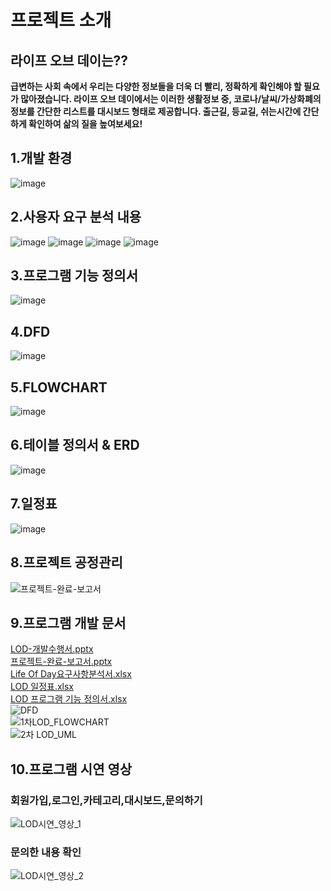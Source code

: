 # 프로젝트 소개

## 라이프 오브 데이는??

**급변하는 사회 속에서 우리는 다양한 정보들을 더욱 더 빨리, 정확하게
확인해야 할 필요가 많아졌습니다.
라이프 오브 데이에서는 이러한 생활정보 중, 코로나/날씨/가상화폐의
정보를 간단한 리스트를 대시보드 형태로 제공합니다.
출근길, 등교길, 쉬는시간에 간단하게 확인하여 삶의 질을 높여보세요!**

## 1.개발 환경
![image](https://user-images.githubusercontent.com/76659528/147882463-7316f28e-7798-44d8-9485-407269920c01.png)

## 2.사용자 요구 분석 내용
![image](https://user-images.githubusercontent.com/76659528/147882426-dce95646-011e-4a7b-bade-52d2f4ff7772.png)
![image](https://user-images.githubusercontent.com/76659528/147882439-3c553543-0f44-46c4-85a3-2dd940b5a390.png)
![image](https://user-images.githubusercontent.com/76659528/147882443-f352f700-36cd-4fae-a573-8803bf317cbe.png)
![image](https://user-images.githubusercontent.com/76659528/147882449-c8d4b31f-84a7-4f6d-b54b-332b4905df99.png)

## 3.프로그램 기능 정의서
![image](https://user-images.githubusercontent.com/76659528/147882481-beba1f85-7817-413a-9a0d-224ae8154995.png)

## 4.DFD
![image](https://user-images.githubusercontent.com/76659528/147882507-b8afaf34-5216-47ac-b01a-d26b7d275c83.png)

## 5.FLOWCHART
![image](https://user-images.githubusercontent.com/76659528/147882522-696df3cf-b1bd-4366-a31d-a93426204234.png)

## 6.테이블 정의서 & ERD
![image](https://user-images.githubusercontent.com/76659528/147882534-3c5b276e-393e-48fc-84c0-52fbeee68500.png)

## 7.일정표
![image](https://user-images.githubusercontent.com/76659528/147882550-0abb5867-b2a5-4e14-9c06-cf7959e44fad.png)

## 8.프로젝트 공정관리
![프로젝트-완료-보고서](https://user-images.githubusercontent.com/76659528/147882622-2a6b608f-f481-45e2-976f-215ba9bffb2e.png)

## 9.프로그램 개발 문서
[LOD-개발수행서.pptx](https://github.com/Thedum2/Thedum2/files/7799438/LOD-.pptx)<br>
[프로젝트-완료-보고서.pptx](https://github.com/Thedum2/Thedum2/files/7799441/-.-.pptx)<br>
[Life Of Day요구사항분석서.xlsx](https://github.com/Thedum2/Thedum2/files/7799457/Life.Of.Day.xlsx)<br>
[LOD 일정표.xlsx](https://github.com/Thedum2/Thedum2/files/7799458/LOD.xlsx)<br>
[LOD 프로그램 기능 정의서.xlsx](https://github.com/Thedum2/Thedum2/files/7799459/LOD.xlsx)<br>
![DFD](https://user-images.githubusercontent.com/76659528/147882873-ef97b5d5-39c7-44e8-ba14-6aca4396c257.png)<br>
![1차LOD_FLOWCHART](https://user-images.githubusercontent.com/76659528/147882874-85fda6b9-1ea4-4eaa-8aa6-1318980c1b98.png)<br>
![2차 LOD_UML](https://user-images.githubusercontent.com/76659528/147882875-4cdad545-136e-4b6f-8290-30c6388b436e.png)<br>

## 10.프로그램 시연 영상

### 회원가입,로그인,카테고리,대시보드,문의하기
![LOD시연_영상_1](https://user-images.githubusercontent.com/76659528/147883497-410edd34-07a1-421e-9938-30e4f9021ad0.gif)<br>


### 문의한 내용 확인
![LOD시연_영상_2](https://user-images.githubusercontent.com/76659528/147883498-05dc7a53-e4a2-422a-9c22-6acf906bc364.gif)
